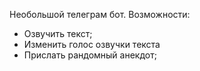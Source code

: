 Необольшой телеграм бот.
Возможности:
- Озвучить текст;
- Изменить голос озвучки текста
- Прислать рандомный анекдот;
